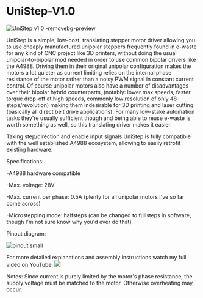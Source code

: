 # UniStep-V1.0
![UniStep v1 0 -removebg-preview](https://github.com/ChronicMechatronic/UniStep-V1.0/assets/145880075/98b1077d-8fa5-47b7-91a5-7d166e3af7d9)


UniStep is a simple, low-cost, translating stepper motor driver allowing you to use cheaply manufactured unipolar steppers frequently found in e-waste for any kind of CNC project like 3D printers, 
without doing the usual unipolar-to-bipolar mod needed in order to use common bipolar drivers like the A4988. 
Driving them in their original unipolar configuration makes the motors a lot quieter as current limiting relies on the internal phase resistance of the motor rather than a noisy PWM signal in constant current control.
Of course unipolar motors also have a number of disadvantages over their bipolar hybrid counterparts, (notably: lower max speeds, faster torque drop-off at high speeds, commonly low resolution of only 48 steps/revolution) making them 
indesirable for 3D printing and laser cutting (basically all direct belt drive applications). For many low-stake automation tasks they're usually sufficient though and being able to reuse e-waste is worth something as well, so this translating driver makes it easier.

Taking step/direction and enable input signals UniStep is fully compatible with the well established A4988 ecosystem, allowing to easily retrofit existing hardware.


Specifications:

-A4988 hardware compatible

-Max. voltage: 28V

-Max. current per phase: 0.5A (plenty for all unipolar motors I've so far come across)

-Microstepping mode: halfsteps (can be changed to fullsteps in software, though I'm not sure know why you'd ever do that)


Pinout diagram:

![pinout small](https://github.com/ChronicMechatronic/UniStep-V1.0/assets/145880075/11034483-9812-49d4-b43b-2fc7ca13730b)

For more detailed explanations and assembly instructions watch my full video on YouTube:
[![ ](https://img.youtube.com/vi/VZYx2AsjqHE/maxresdefault.jpg)](https://youtu.be/VZYx2AsjqHE)


Notes:
Since current is purely limited by the motor's phase resistance, the supply voltage must be matched to the motor. Otherwise overheating may occur.
